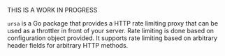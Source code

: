 THIS IS A WORK IN PROGRESS

`ursa` is a Go package that provides a HTTP rate limiting proxy that can be
used as a throttler in front of your server. Rate limiting is done based on
configuration object provided. It supports rate limiting based on arbitrary
header fields for arbitrary HTTP methods.

